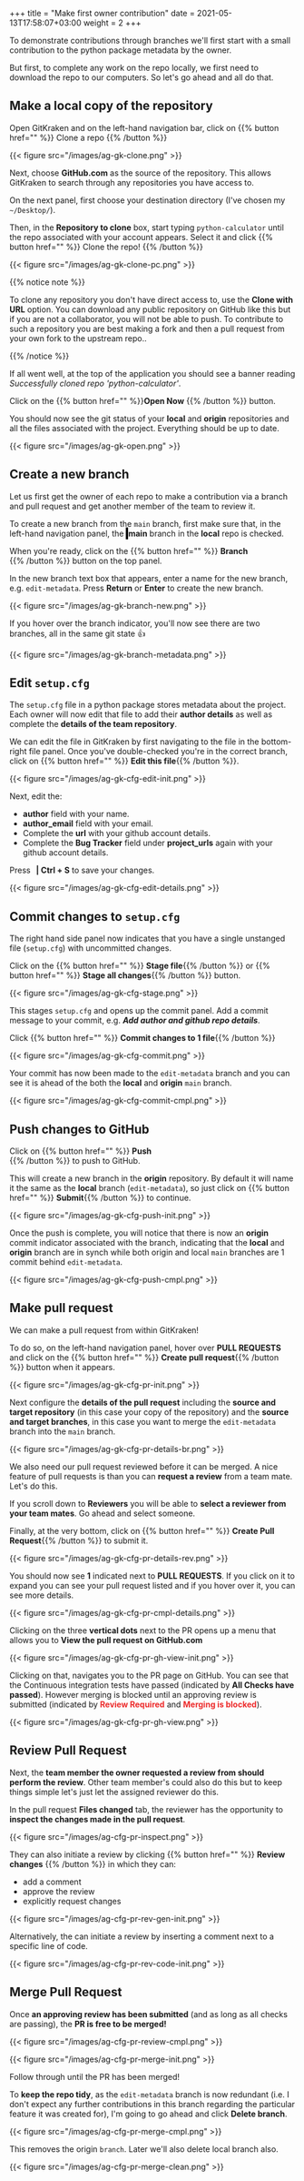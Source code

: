 +++
title = "Make first owner contribution"
date =  2021-05-13T17:58:07+03:00
weight = 2
+++

To demonstrate contributions through branches we'll first start with a small contribution to the python package metadata by the <i class="fas fa-user-circle"></i> owner. 

But first, to complete any work on the repo locally, we first need to download the repo to our computers. So let's go ahead and all do that.

## <i class="fas fa-user-circle"></i> <i class="fas fa-users"></i> Make a local copy of the repository

Open GitKraken and on the left-hand navigation bar, click on {{% button href="" %}} <i class="fas fa-cloud-download-alt"></i> Clone a repo {{% /button %}}

{{< figure src="/images/ag-gk-clone.png" >}}

Next, choose **GitHub.com** as the source of the repository. This allows GitKraken to search through any repositories you have access to.

 On the next panel, first choose your destination directory (I've chosen my `~/Desktop/`). 

Then, in the **Repository to clone** box, start typing `python-calculator` until the repo associated with  your account appears. Select it and click {{% button href="" %}} Clone the repo! {{% /button %}} 

{{< figure src="/images/ag-gk-clone-pc.png" >}}

{{% notice note %}}

To clone any repository you don't have direct access to, use the **Clone with URL** option. You can download any public repository on GitHub like this but if you are not a collaborator, you will not be able to push. To contribute to such a repository you are best making a fork and then a pull request from your own fork to the upstream repo..

{{% /notice %}}

If all went well, at the top of the application you should see a banner reading _Successfully cloned repo 'python-calculator'_.

Click on the {{% button href="" %}}**Open Now** {{% /button %}} button.

You should now see the git status of your **<i class="fas fa-laptop"></i> local** and **<i class="fas fa-cloud"></i> origin** repositories and all the files associated with the project. Everything should be up to date.


{{< figure src="/images/ag-gk-open.png" >}}


## <i class="fas fa-user-circle"></i> Create a new branch

Let us first get the <i class="fas fa-user-circle"></i> owner of each repo to make a contribution via a branch and pull request and get another member of the team to review it.

To create a new branch from the `main` branch, first make sure that, in the left-hand navigation panel, the **<i class="fas fa-check-square" style="color:#7CFF7E; background-color:black; padding:2px"></i> <i class="fas fa-code-branch"></i> main** branch in the **<i class="fas fa-laptop"></i> local** repo is checked.

When you're ready, click on the {{% button href="" %}} **Branch** <br> **<i class="fas fa-code-branch"></i>**{{% /button %}} button on the top panel. 

In the new branch text box that appears, enter a name for the new branch, e.g. `edit-metadata`. Press **Return** or **Enter** to create the new branch.

{{< figure src="/images/ag-gk-branch-new.png" >}}

If you hover over the branch indicator, you'll now see there are two branches, all in the same git state 👍

{{< figure src="/images/ag-gk-branch-metadata.png" >}}

## <i class="fas fa-user-circle"></i> Edit `setup.cfg`

The `setup.cfg` file in a python package stores metadata about the project. Each owner will now edit that file to add their **author details** as well as complete the **details of the team repository**.

We can edit the file in GitKraken by first navigating to the file in the bottom-right file panel. Once you've double-checked you're in the correct branch, click on {{% button href="" %}} **<i class="fas fa-pencil-alt"></i> Edit this file**{{% /button %}}.

{{< figure src="/images/ag-gk-cfg-edit-init.png" >}}

Next, edit the:

- <i class="fas fa-check-square" ></i> **author** field with your name.
- <i class="fas fa-check-square" ></i> **author_email** field with your email.
- <i class="fas fa-check-square" ></i> Complete the **url** with your github account details.
- <i class="fas fa-check-square" ></i> Complete the **Bug Tracker** field under **project_urls** again with your github account details.

Press <img src="/images/command-symbol.png" width="2px" style="align:left; display:inline; margin:0;"/> **| Ctrl + S** to save your changes.

{{< figure src="/images/ag-gk-cfg-edit-details.png" >}}
## <i class="fas fa-user-circle"></i> Commit changes to `setup.cfg`

The right hand side panel now indicates that you have a single unstanged file (`setup.cfg`) with uncommitted changes.  

Click on the {{% button href="" %}} **Stage file**{{% /button %}} or {{% button href="" %}} **Stage all changes**{{% /button %}} button.

{{< figure src="/images/ag-gk-cfg-stage.png" >}}

This stages `setup.cfg` and opens up the commit panel. Add a commit message to your commit, e.g. ***Add author and github repo details***.

Click {{% button href="" %}} **Commit changes to 1 file**{{% /button %}}

{{< figure src="/images/ag-gk-cfg-commit.png" >}}

Your commit has now been made to the `edit-metadata` branch and you can see it is ahead of the both the **<i class="fas fa-laptop"></i> local** and **<i class="fas fa-cloud"></i> origin** `main` branch.

{{< figure src="/images/ag-gk-cfg-commit-cmpl.png" >}}

## <i class="fas fa-user-circle"></i> Push changes to GitHub

Click on {{% button href="" %}} **Push** <br> **<i class="fas fa-upload"></i>**{{% /button %}} to push to GitHub.

This will create a new branch in the **<i class="fas fa-cloud"></i> origin** repository. By default it will name it the same as the **<i class="fas fa-laptop"></i> local** branch (`edit-metadata`), so just click on {{% button href="" %}} **Submit**{{% /button %}} to continue.

{{< figure src="/images/ag-gk-cfg-push-init.png" >}}

Once the push is complete, you will notice that there is now an **<i class="fas fa-cloud"></i> origin** commit indicator associated with the branch, indicating that the **<i class="fas fa-laptop"></i> local** and  **<i class="fas fa-cloud"></i> origin** branch are in synch while both <i class="fas fa-cloud"></i> origin and <i class="fas fa-laptop"></i> local `main` branches are 1 commit behind `edit-metadata`.

{{< figure src="/images/ag-gk-cfg-push-cmpl.png" >}}

## <i class="fas fa-user-circle"></i> Make pull request

We can make a pull request from within GitKraken!

To do so, on the left-hand navigation panel, hover over **PULL REQUESTS** and click on the {{% button href="" %}} **<i class="fas fa-plus-square" style="color:#7CFF7E"></i> Create pull request**{{% /button %}} button when it appears.

{{< figure src="/images/ag-gk-cfg-pr-init.png" >}}

Next configure the **details of the pull request** including the **source and target repository** (in this case your copy of the repository) and the **source and target branches**, in this case you want to merge the `edit-metadata` branch into the `main` branch.

{{< figure src="/images/ag-gk-cfg-pr-details-br.png" >}}

We also need our pull request reviewed before it can be merged. A nice feature of pull requests is than you can **request a review** from a team mate. Let's do this. 

If you scroll down to **Reviewers** you will be able to **select a reviewer from your team mates**. Go ahead and select someone. 

Finally, at the very bottom, click on {{% button href="" %}} **Create Pull Request**{{% /button %}} to submit it.

{{< figure src="/images/ag-gk-cfg-pr-details-rev.png" >}}

You should now see **1** indicated next  to **PULL REQUESTS**. If you click on it to expand you can see your pull request listed and if you hover over it, you can see 
more details.

{{< figure src="/images/ag-gk-cfg-pr-cmpl-details.png" >}}

Clicking on the three **<i class="fas fa-ellipsis-v"></i> vertical dots** next to the PR opens up a menu that allows you to **View the pull request on GitHub.com**

{{< figure src="/images/ag-gk-cfg-pr-gh-view-init.png" >}}

Clicking on that, navigates you to the PR page on GitHub. You can see that the Continuous integration tests have passed (indicated by <i class="fas fa-check-circle"  style="color:#2AA745"></i> **All Checks have passed**). However merging is blocked until an approving review is submitted (indicated by <i class="fas fa-times-circle" style="color:#ed2a2a"></i> <span style="color:#ed2a2a">**Review Required**</span> and <i class="fas fa-times-circle" style="color:#ed2a2a"></i> **<span style="color:#ed2a2a">Merging is blocked**)</span>.

{{< figure src="/images/ag-gk-cfg-pr-gh-view.png" >}}

## <i class="fas fa-users"></i> Review Pull Request

Next, the **team member the owner requested a review from should perform the review**. Other team member's could also do this but to keep things simple let's just let the assigned reviewer do this.

In the pull request **Files changed** tab, the reviewer has the opportunity to **inspect the changes made in the pull request**.

{{< figure src="/images/ag-cfg-pr-inspect.png" >}}

They can also initiate a review by clicking {{% button href="" %}} **Review changes** {{% /button %}} in which they can:
- add a comment
- approve the review
- explicitly request changes


{{< figure src="/images/ag-cfg-pr-rev-gen-init.png" >}}

Alternatively, the can initiate a review by inserting a comment next to a specific line of code.

{{< figure src="/images/ag-cfg-pr-rev-code-init.png" >}}


## <i class="fas fa-user-circle"></i> Merge Pull Request

Once **an approving review has been submitted** (and as long as all checks are passing), the **PR is  free to be merged!**

{{< figure src="/images/ag-cfg-pr-review-cmpl.png" >}}


{{< figure src="/images/ag-cfg-pr-merge-init.png" >}}

Follow through until the PR has been merged! 

To **keep the repo tidy**, as the `edit-metadata` branch is now redundant (i.e. I don't expect any further contributions in this branch regarding the particular feature it was created for), I'm going to go ahead and click **Delete branch**. 

{{< figure src="/images/ag-cfg-pr-merge-cmpl.png" >}}

This removes the <i class="fas fa-cloud"></i> origin `branch`. Later we'll also delete <i class="fas fa-laptop"></i> local branch also.

{{< figure src="/images/ag-cfg-pr-merge-clean.png" >}}
